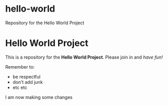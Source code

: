 # hello-world
Repository for the Hello World Project

# Hello World Project

This is a repository for the **Hello World Project**. Please join in and *have fun!*

Remember to:
* be respectful
* don't add junk
* etc etc

I am now making some changes
